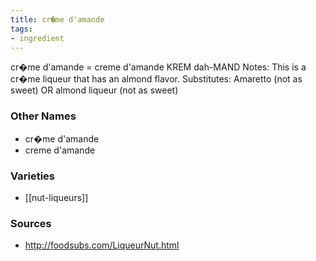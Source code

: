 ```yaml
---
title: cr�me d'amande
tags:
- ingredient
---
```

cr�me d'amande = creme d'amande KREM dah-MAND Notes: This is a cr�me liqueur that has an almond flavor. Substitutes: Amaretto (not as sweet) OR almond liqueur (not as sweet)

### Other Names

* cr�me d'amande
* creme d'amande

### Varieties

* [[nut-liqueurs]]

### Sources
* http://foodsubs.com/LiqueurNut.html
